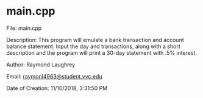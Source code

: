 # main.cpp

File: main.cpp

Description: This program will emulate a bank transaction and account balance statement. Input the day and transactions, along with a short description and the program will print a 30-day statement with .5% interest.

Author: Raymond Laughrey

Email: raymonl4963@student.vvc.edu

Date of Creation: 11/10/2018, 3:31:50 PM
